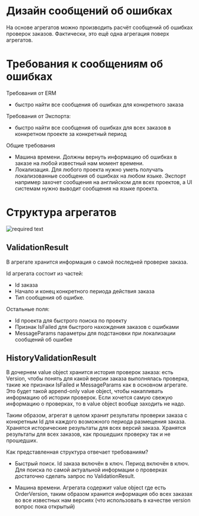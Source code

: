 ﻿# Дизайн сообщений об ошибках

На основе агрегатов можно производить расчёт сообщений об ошибках проверок заказов.
Фактически, это ещё одна агрегация поверх агрегатов.  

# Требования к сообщениям об ошибках

Требования от ERM
- быстро найти все сообщения об ошибках для конкретного заказа

Требования от Экспорта:
- быстро найти все сообщения об ошибках для всех заказов в конкретном проекте за конкретный период 

Общие требования
- Машина времени. Должны вернуть информацию об ошибках в заказе на любой известный нам момент времени.    
- Локализация. Для любого проекта нужно уметь получать локализованные сообщения об ошибках на любом языке. Экспорт например захочет сообщения на английском для всех проектов, а UI системам нужно выводит сообщения на языке проекта. 

# Структура агрегатов

![required text](https://immense-sea-86195.herokuapp.com/2gis/nuclear-river/feature/validation-rules/docs/ru/validation-rules/design-messages.puml)

## ValidationResult

В агрегате хранится информация о самой последней проверке заказа.  

Id агрегата состоит из частей:
- Id заказа
- Начало и конец конкретного периода действия заказа
- Тип сообщения об ошибке.

Остальные поля:
- Id проекта для быстрого поиска по проекту
- Признак IsFailed для быстрого нахождения заказов с ошибками
- MessageParams параметры для подстановки при локализации сообщений об ошибке

## HistoryValidationResult

В дочернем value object хранится история проверок заказа: есть Version, чтобы понять для какой версии заказа выполнялась проверка, такие же признаки IsFailed и MessageParams как в основном агрегате.
Это будет такой append-only value object, чтобы накапливать информацию об истории проверок.
Если хочется самую свежую информацию о проверках, то в value object вообще заходить не надо.   

Таким образом, агрегат в целом хранит результаты проверки заказа с конкретным Id для каждого возможного периода размещения заказа.
Хранятся исторические результаты для всех версий заказа.
Хранятся результаты для всех заказов, как прошедших проверку так и не прошедших. 

Как представленная структура отвечает требованиям?

- Быстрый поиск. Id заказа включён в ключ. Период включён в ключ. Для поиска по самой актуальной информации о проверках достаточно сделать запрос по ValidationResult.

- Машина времени. Агрегата содержит value object где есть OrderVersion, таким образом хранится информация обо всех заказах во все известных нам версиях 
(что использовать в качестве version вопрос пока открытый)